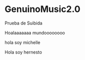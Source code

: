 # GenuinoMusic2.0

Prueba de Suibida

Hoalaaaaaaa mundoooooooo

hola soy michelle

Hola soy hernesto
